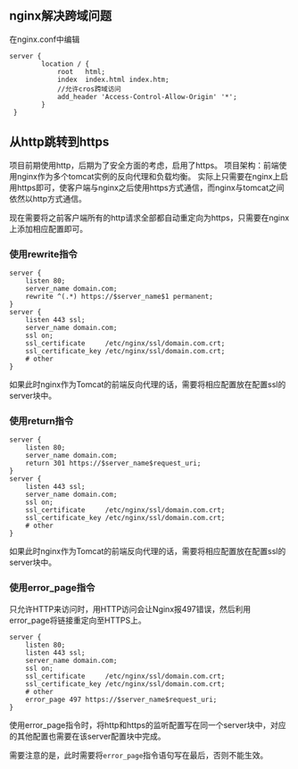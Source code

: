 ## nginx解决跨域问题

在nginx.conf中编辑

```nginx
server {
        location / {
            root   html;
            index  index.html index.htm;
            //允许cros跨域访问
            add_header 'Access-Control-Allow-Origin' '*';
        }
 }
```

## 从http跳转到https

项目前期使用http，后期为了安全方面的考虑，启用了https。
项目架构：前端使用nginx作为多个tomcat实例的反向代理和负载均衡。
实际上只需要在nginx上启用https即可，使客户端与nginx之后使用https方式通信，而nginx与tomcat之间依然以http方式通信。

现在需要将之前客户端所有的http请求全部都自动重定向为https，只需要在nginx上添加相应配置即可。

### 使用rewrite指令

```nginx
server {
    listen 80;
    server_name domain.com;
    rewrite ^(.*) https://$server_name$1 permanent;
}
server {
    listen 443 ssl;
    server_name domain.com;
    ssl on;
    ssl_certificate     /etc/nginx/ssl/domain.com.crt;
    ssl_certificate_key /etc/nginx/ssl/domain.com.crt;
    # other
}
```

如果此时nginx作为Tomcat的前端反向代理的话，需要将相应配置放在配置ssl的server块中。

### 使用return指令

```nginx
server {
    listen 80;
    server_name domain.com;
    return 301 https://$server_name$request_uri;
}
server {
    listen 443 ssl;
    server_name domain.com;
    ssl on;
    ssl_certificate     /etc/nginx/ssl/domain.com.crt;
    ssl_certificate_key /etc/nginx/ssl/domain.com.crt;
    # other
}
```

如果此时nginx作为Tomcat的前端反向代理的话，需要将相应配置放在配置ssl的server块中。

### 使用error_page指令

只允许HTTP来访问时，用HTTP访问会让Nginx报497错误，然后利用error_page将链接重定向至HTTPS上。

```nginx
server {
    listen 80;
    listen 443 ssl;
    server_name domain.com;
    ssl on;
    ssl_certificate     /etc/nginx/ssl/domain.com.crt; 
    ssl_certificate_key /etc/nginx/ssl/domain.com.crt;
    # other
    error_page 497 https://$server_name$request_uri;
}
```

使用error_page指令时，将http和https的监听配置写在同一个server块中，对应的其他配置也需要在该server配置块中完成。

需要注意的是，此时需要将`error_page`指令语句写在最后，否则不能生效。